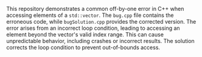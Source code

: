 This repository demonstrates a common off-by-one error in C++ when accessing elements of a `std::vector`. The `bug.cpp` file contains the erroneous code, while `bugSolution.cpp` provides the corrected version.  The error arises from an incorrect loop condition, leading to accessing an element beyond the vector's valid index range.  This can cause unpredictable behavior, including crashes or incorrect results.  The solution corrects the loop condition to prevent out-of-bounds access.